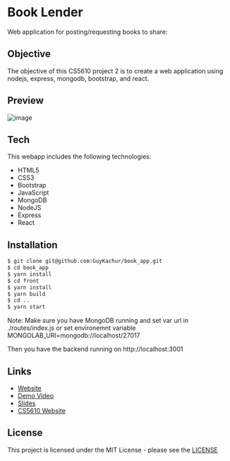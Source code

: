 # Book Lender
Web application for posting/requesting books to share:

## Objective
The objective of this CS5610 project 2 is to create a web application using nodejs, express, mongodb, bootstrap, and react.

## Preview
![image](./siteScreenShot.jpg)


## Tech
This webapp includes the following technologies:

* HTML5
* CSS3
* Bootstrap
* JavaScript
* MongoDB
* NodeJS
* Express
* React


## Installation
```sh
$ git clone git@github.com:GuyKachur/book_app.git
$ cd book_app
$ yarn install
$ cd front
$ yarn install
$ yarn build
$ cd ..
$ yarn start
```

Note: Make sure you have MongoDB running and set var url in ./routes/index.js or set environemnt variable MONGOLAB_URI=mongodb://localhost/27017

Then you have the backend running on http://localhost:3001


## Links
- [Website](https://lit-bayou-56425.herokuapp.com/)
- [Demo Video](https://www.youtube.com/)
- [Slides](https://docs.google.com/presentation/d/1-AEuXX15MnBrX2XakXUGyQSA-q80jrTdEvHsF9cax3M/edit?usp=sharing)
- [CS5610 Website](http://johnguerra.co/classes/webDevelopment_spring_2019/)


## License
This project is licensed under the MIT License - please see the [LICENSE](LICENSE)
